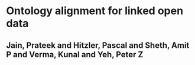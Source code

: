 # Ontology alignment for linked open data
## Jain, Prateek and Hitzler, Pascal and Sheth, Amit P and Verma, Kunal and Yeh, Peter Z
